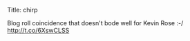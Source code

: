 Title: chirp

Blog roll coincidence that doesn't bode well for Kevin Rose :-/ <a href="http://t.co/6XswCLSS">http://t.co/6XswCLSS</a>
